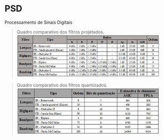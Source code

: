 # PSD
Processamento de Sinais Digitais

>Quadro comparativo dos filtros projetados.
![](https://github.com/MarconeAugusto/PSD/blob/master/Filtros%20Projetados/Quadro_comparativo.JPG)

>Quadro comparativo dos filtros quantizados.
![](https://github.com/MarconeAugusto/PSD/blob/master/Filtros%20Quantizados/Quadro_comparativo_quant.JPG)

